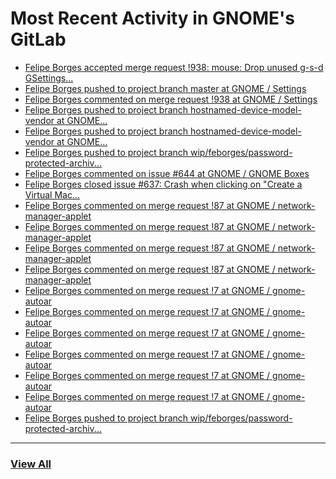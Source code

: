 # Most Recent Activity in GNOME's GitLab

<!-- BLOG-POST-LIST:START -->
- [Felipe Borges accepted merge request !938: mouse: Drop unused g-s-d GSettings...](https://gitlab.gnome.org/GNOME/gnome-control-center/-/merge_requests/938)
- [Felipe Borges pushed to project branch master at GNOME / Settings](https://gitlab.gnome.org/GNOME/gnome-control-center/-/commit/fe9b66c387ed38e58fad0d0ef4cd091778a2b837)
- [Felipe Borges commented on merge request !938 at GNOME / Settings](https://gitlab.gnome.org/GNOME/gnome-control-center/-/merge_requests/938#note_1017764)
- [Felipe Borges pushed to project branch hostnamed-device-model-vendor at GNOME...](https://gitlab.gnome.org/GNOME/gnome-control-center/-/commit/bf6b7e2a216761b025541f469b43d1d16ac4db03)
- [Felipe Borges pushed to project branch hostnamed-device-model-vendor at GNOME...](https://gitlab.gnome.org/GNOME/gnome-control-center/-/compare/6e414fb6ebea83293a5cd30b797941464339cde3...6abc8425f4a22430e68322cd109483f362ac25dd)
- [Felipe Borges pushed to project branch wip/feborges/password-protected-archiv...](https://gitlab.gnome.org/GNOME/nautilus/-/compare/899643571ea50c4d3786ecd1b39f6a5bd355e1d5...ec5d3531324bfd97b51732a90b615f6093e1442b)
- [Felipe Borges commented on issue #644 at GNOME / GNOME Boxes](https://gitlab.gnome.org/GNOME/gnome-boxes/-/issues/644#note_1016188)
- [Felipe Borges closed issue #637: Crash when clicking on &quot;Create a Virtual Mac...](https://gitlab.gnome.org/GNOME/gnome-boxes/-/issues/637)
- [Felipe Borges commented on merge request !87 at GNOME / network-manager-applet](https://gitlab.gnome.org/GNOME/network-manager-applet/-/merge_requests/87#note_1013676)
- [Felipe Borges commented on merge request !87 at GNOME / network-manager-applet](https://gitlab.gnome.org/GNOME/network-manager-applet/-/merge_requests/87#note_1013671)
- [Felipe Borges commented on merge request !87 at GNOME / network-manager-applet](https://gitlab.gnome.org/GNOME/network-manager-applet/-/merge_requests/87#note_1013668)
- [Felipe Borges commented on merge request !87 at GNOME / network-manager-applet](https://gitlab.gnome.org/GNOME/network-manager-applet/-/merge_requests/87#note_1013665)
- [Felipe Borges commented on merge request !7 at GNOME / gnome-autoar](https://gitlab.gnome.org/GNOME/gnome-autoar/-/merge_requests/7#note_1013651)
- [Felipe Borges commented on merge request !7 at GNOME / gnome-autoar](https://gitlab.gnome.org/GNOME/gnome-autoar/-/merge_requests/7#note_1013648)
- [Felipe Borges commented on merge request !7 at GNOME / gnome-autoar](https://gitlab.gnome.org/GNOME/gnome-autoar/-/merge_requests/7#note_1013644)
- [Felipe Borges commented on merge request !7 at GNOME / gnome-autoar](https://gitlab.gnome.org/GNOME/gnome-autoar/-/merge_requests/7#note_1013643)
- [Felipe Borges commented on merge request !7 at GNOME / gnome-autoar](https://gitlab.gnome.org/GNOME/gnome-autoar/-/merge_requests/7#note_1013640)
- [Felipe Borges commented on merge request !7 at GNOME / gnome-autoar](https://gitlab.gnome.org/GNOME/gnome-autoar/-/merge_requests/7#note_1013639)
- [Felipe Borges pushed to project branch wip/feborges/password-protected-archiv...](https://gitlab.gnome.org/felipeborges/gnome-autoar/-/commit/aa1e6e226d44c28062cf1d168c6b0765626a9149)
<!-- BLOG-POST-LIST:END -->

___

### [View All](https://gitlab.gnome.org/users/felipeborges/activity)
